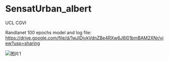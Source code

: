 # SensatUrban_albert
UCL CGVI

Randlanet 100 epochs model and log file: 
https://drive.google.com/file/d/1wJlDjykVdnZBe4RXw6J6l01bmBAM2XNr/view?usp=sharing


![图片1](https://user-images.githubusercontent.com/43678364/202577865-ca6d7ef3-85d2-4cda-a3cb-95d6721de21d.gif)
